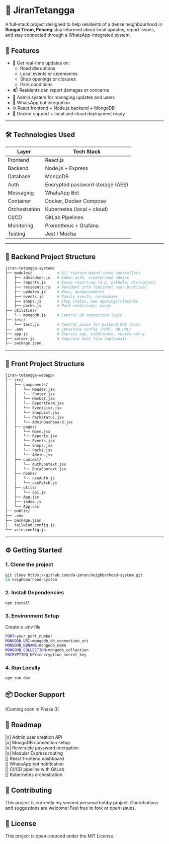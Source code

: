 # 🏡 JiranTetangga

A full-stack project designed to help residents of a dense neighbourhood in **Sungai Tiram, Penang** stay informed about local updates, report issues, and stay connected through a WhatsApp-integrated system.

## 🚀 Features

- 📢 Get real-time updates on:
  - Road disruptions
  - Local events or ceremonies
  - Shop openings or closures
  - Park conditions
- 📬 Residents can report damages or concerns
- 🧠 Admin system for managing updates and users
- 🤖 WhatsApp bot integration
- 🌐 React frontend + Node.js backend + MongoDB
- 🐳 Docker support + local and cloud deployment ready

---

## 🛠️ Technologies Used

| Layer        | Tech Stack           |
|--------------|----------------------|
| Frontend     | React.js   |
| Backend      | Node.js + Express    |
| Database     | MongoDB              |
| Auth         | Encrypted password storage (AES) |
| Messaging    | WhatsApp Bot	|
| Container    | Docker, Docker Compose |
| Orchestration| Kubernetes (local + cloud) |
| CI/CD        | GitLab Pipelines     |
| Monitoring   | Prometheus + Grafana |
| Testing      | Jest / Mocha	|

---

## 📂 Backend Project Structure
```bash
jiran-tetangga-system/
├── modules/           # All feature-based route controllers
│   ├── adminUser.js   # Admin auth, create/read admins
│   ├── reports.js     # Issue reporting (e.g. pothole, disruption)
│   ├── residents.js   # Resident info (optional user profiles)
│   ├── updates.js     # News, announcements
│   ├── events.js      # Family events, ceremonies
│   ├── shops.js       # Shop status, new openings/closures
│   ├── parks.js       # Park conditions, usage
├── utilities/
│   └── mongodb.js     # Central DB connection logic
├── test/
│   └── test.js        # Central place for backend API tests
├── .env               # Sensitive config (PORT, DB_URL)
├── app.js             # Express app, middleware, routes entry
├── server.js          # Separate boot file (optional)
├── package.json
```

---

## 📂 Front Project Structure
```bash
jiran-tetangga-webapp/
├── src/
│   ├── components/
│   │   └── Header.jsx
│   │   └── Footer.jsx
│   │   └── Navbar.jsx
│   │   └── ReportForm.jsx
│   │   └── EventList.jsx
│   │   └── ShopList.jsx
│   │   └── ParkStatus.jsx
│   │   └── AdminDashboard.jsx
│   ├── pages/
│   │   └── Home.jsx
│   │   └── Reports.jsx
│   │   └── Events.jsx
│   │   └── Shops.jsx
│   │   └── Parks.jsx
│   │   └── Admin.jsx
│   ├── context/
│   │   └── AuthContext.jsx
│   │   └── DataContext.jsx
│   ├── hooks/
│   │   └── useAuth.js
│   │   └── useFetch.js
│   ├── utils/
│   │   └── api.js
│   ├── App.jsx
│   ├── index.js
│   └── App.css
├── public/
├── .env
├── package.json
├── tailwind.config.js
└── vite.config.js
```

---

## ⚙️ Getting Started

### 1. Clone the project

```bash
git clone https://github.com/da-imran/neighborhood-system.git
cd neighbourhood-system
```

### 2. Install Dependencies
```bash
npm install
```

### 3. Environment Setup
Create a .env file
```bash
PORT=your_port_number
MONGODB_URI=mongodb_db_connection_uri
MONGODB_DBNAME=mongodb_name
MONGODB_COLLECTION=mongodb_collection
ENCRYPTION_KEY=encryption_secret_key
```

### 4. Run Locally
```bash
npm run dev
```

## 📦 Docker Support 
(Coming soon in Phase 3)

## 📌 Roadmap 
[x] Admin user creation API </br>
[x] MongoDB connection setup </br>
[x] Reversible password encryption </br>
[x] Modular Express routing </br>
[] React frontend dashboard </br>
[] WhatsApp bot notification </br>
[] CI/CD pipeline with GitLab </br>
[] Kubernetes orchestration </br>

## 🤝 Contributing
This project is currently my second personal hobby project. Contributions and suggestions are welcome! Feel free to fork or open issues.

## 📜 License
This project is open-sourced under the MIT License.
